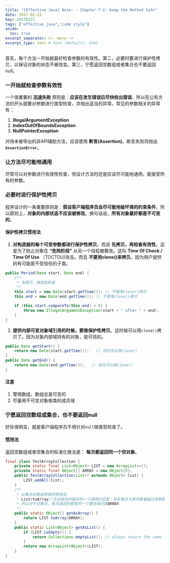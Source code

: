 ```yaml
---
title: "[Effective Java] Note: - Chapter-7-2: Keep the Method Safe"
date: 2017-02-21
key: 20170221
tags: ["effective java","code style"]
aside:
  toc: true
excerpt_separator: <!--more-->
excerpt_type: text # text (default), html
---
```

首先，每个方法一开始就最好检查参数的有效性。第二，必要时要进行保护性拷贝，以保证对象的状态不被改变。第三，宁愿返回空数组或者集合也不要返回null。
<!--more-->

### 一开始就检查参数有效性
一个很重要的 **迅速失败** 原则是：**应该在发生错误后尽快检出错误**。所以在公有方法的开头就要对参数进行类型检查，并抛出适当的异常。常见的参数相关的异常有：
1. **IllegalArgumentException**
2. **IndexOutOfBoundsException**
3. **NullPointerException**

对待未被导出的非API辅助方法，应该使用 **断言(Assertion)**。断言失败将抛出 **`AssertionError`**。

### 让方法尽可能地通用
尽管可以对参数进行有效性检查，但设计方法时还是应该尽可能地通用。能接受所有的参数。

### 必要时进行保护性拷贝
程序设计的一条重要原则是：**假设客户端程序员会尽可能地破坏类的约束条件**。所以原则上，**对象的内部状态不应该被修改**。换句话说，**所有对象最好都是不可变的**。

#### 保护性拷贝惯用法
1. **对构造器的每个可变参数都进行保护性拷贝**。而且 **先拷贝，再检查有效性**。这是为了防止对象在 **“危险阶段”** 从另一个线程被篡改。这叫 **Time Of Check / Time Of Use** （TOCTOU)攻击。而且 **不要用clone()来拷贝**。因为用户提供的有可能是不受信任的子类。

```java
public Period(Date start, Date end) {
    /**
     * 先拷贝，再类型检查
     */
    this.start = new Date(start.getTime()); // 不要用clone()拷贝
    this.end = new Date(end.getTime()); // 不要用clone()拷贝

    if (this.start.compareTo(this.end) > 0) {
        throw new IllegalArgumentException(start + " after " + end);
    }
}
```

2. **提供内部可变对象域引用的时候，要做保护性拷贝**。这时候可以用`clone()`拷贝了。因为对象内部域持有的对象，是可信的。

```java
public Date getStart() {
    return new Date(start.getTime());   // 现在可以用clone()
}
public Date getEnd() {
    return new Date(end.getTime());   // 现在可以用clone()
}
```

#### 注意
1. 警惕数组，数组总是可变的
2. 尽量用不可变对象做类的成员域

### 宁愿返回空数组或集合，也不要返回null
好处很明显，就是客户端程序员不用针对`null`做类型检查了。

#### 惯用法
返回空数组或者空集合的标准化做法是： **每次都返回同一个空对象**。
```java
final class TestArrayCollection {
    private static final List<Object> LIST = new ArrayList<>();
    private static final Object[] ARRAY = new Object[0];
    public TestArrayCollection(List<? extends Object> list) {
        LIST.addAll(list);
    }
    /**
     * 从集合到数组转换的惯用法
     * List#toArray()方法提供的服务的一个通用约定是：除非集合元素的数量超过参数数组限定的长度，否则返回原数组。
     * 所以对于空集合，每次返回的都是同一个静态域对象ARRAY。
     */
    public static Object[] getAsArray() {
        return LIST.toArray(ARRAY);
    }
    public static List<Object> getAsList() {
        if (LIST.isEmpty()) {
            return Collections.emptyList(); // always return the same list
        }
        return new ArrayList<Object>(LIST);
    }
}
```

